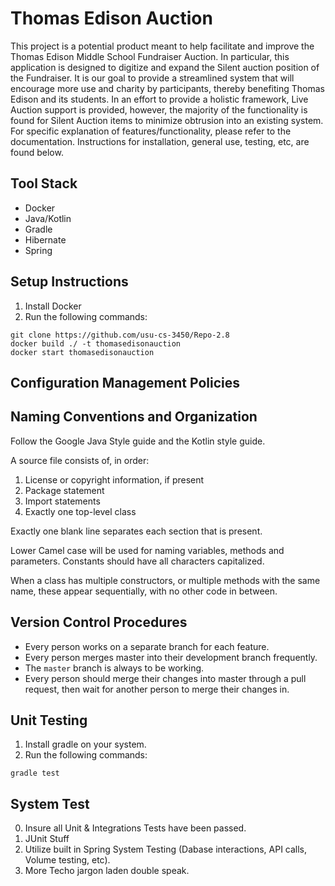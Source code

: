 # Thomas Edison Auction
This project is a potential product meant to help facilitate and improve the Thomas Edison Middle School Fundraiser Auction. In particular, this application is designed to digitize and expand the Silent auction position of the Fundraiser. It is our goal to provide a streamlined system that will encourage more use and charity by participants, thereby benefiting Thomas Edison and its students. In an effort to provide a holistic framework, Live Auction support is provided, however, the majority of the functionality is found for Silent Auction items to minimize obtrusion into an existing system.
For specific explanation of features/functionality, please refer to the documentation. Instructions for installation, general use, testing, etc, are found below.

## Tool Stack
* Docker
* Java/Kotlin
* Gradle
* Hibernate
* Spring

## Setup Instructions

1. Install Docker
2. Run the following commands:
```
git clone https://github.com/usu-cs-3450/Repo-2.8
docker build ./ -t thomasedisonauction
docker start thomasedisonauction
```

## Configuration Management Policies

## Naming Conventions and Organization
Follow the Google Java Style guide and the Kotlin style guide.

A source file consists of, in order:

1. License or copyright information, if present 
2. Package statement
3. Import statements
4. Exactly one top-level class

Exactly one blank line separates each section that is present.

Lower Camel case will be used for naming variables, methods and parameters. Constants should have all characters capitalized.

When a class has multiple constructors, or multiple methods with the same name, these appear sequentially, with no other code in between.

## Version Control Procedures
* Every person works on a separate branch for each feature.
* Every person merges master into their development branch frequently.
* The `master` branch is always to be working.
* Every person should merge their changes into master through a pull request,
    then wait for another person to merge their changes in.

## Unit Testing
1. Install gradle on your system.
2. Run the following commands:
```
gradle test
```

## System Test
0. Insure all Unit & Integrations Tests have been passed.
1. JUnit Stuff
2. Utilize built in Spring System Testing (Dabase interactions, API calls, Volume testing, etc).
3. More Techo jargon laden double speak.
